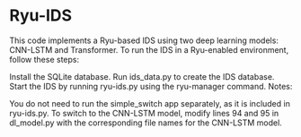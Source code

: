 # Ryu-IDS
This code implements a Ryu-based IDS using two deep learning models: CNN-LSTM and Transformer. To run the IDS in a Ryu-enabled environment, follow these steps:

Install the SQLite database.
Run ids_data.py to create the IDS database.
Start the IDS by running ryu-ids.py using the ryu-manager command.
Notes:

You do not need to run the simple_switch app separately, as it is included in ryu-ids.py.
To switch to the CNN-LSTM model, modify lines 94 and 95 in dl_model.py with the corresponding file names for the CNN-LSTM model.
